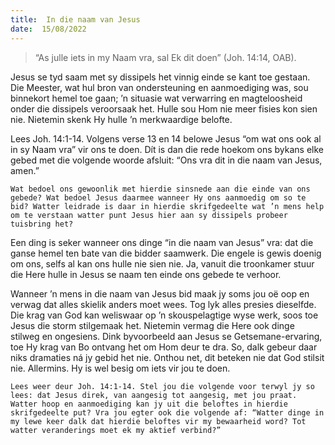 ```yaml
---
title:  In die naam van Jesus
date:  15/08/2022
---
```


> <p></p>
> “As julle iets in my Naam vra, sal Ek dit doen” (Joh. 14:14, OAB).

Jesus se tyd saam met sy dissipels het vinnig einde se kant toe gestaan. Die Meester, wat hul bron van ondersteuning en aanmoediging was, sou binnekort hemel toe gaan; ’n situasie wat verwarring en magteloosheid onder die dissipels veroorsaak het. Hulle sou Hom nie meer fisies kon sien nie. Nietemin skenk Hy hulle ’n merkwaardige belofte.

Lees Joh. 14:1-14. Volgens verse 13 en 14 belowe Jesus “om wat ons ook al in sy Naam vra” vir ons te doen. Dít is dan die rede hoekom ons bykans elke gebed met die volgende woorde afsluit: “Ons vra dit in die naam van Jesus, amen.”

`Wat bedoel ons gewoonlik met hierdie sinsnede aan die einde van ons gebede? Wat bedoel Jesus daarmee wanneer Hy ons aanmoedig om so te bid? Watter leidrade is daar in hierdie skrifgedeelte wat ’n mens help om te verstaan watter punt Jesus hier aan sy dissipels probeer tuisbring het?`

Een ding is seker wanneer ons dinge “in die naam van Jesus” vra: dat die ganse hemel ten bate van die bidder saamwerk. Die engele is gewis doenig om ons, selfs al kan ons hulle nie sien nie. Ja, vanuit die troonkamer stuur die Here hulle in Jesus se naam ten einde ons gebede te verhoor.

Wanneer ’n mens in die naam van Jesus bid maak jy soms jou oë oop en verwag dat alles skielik anders moet wees. Tog lyk alles presies dieselfde. Die krag van God kan weliswaar op ’n skouspelagtige wyse werk, soos toe Jesus die storm stilgemaak het. Nietemin vermag die Here ook dinge stilweg en ongesiens. Dink byvoorbeeld aan Jesus se Getsemane-ervaring, toe Hy krag van Bo ontvang het om Hom deur te dra. So, dalk gebeur daar niks dramaties ná jy gebid het nie. Onthou net, dit beteken nie dat God stilsit nie. Allermins. Hy is wel besig om iets vir jou te doen.

`Lees weer deur Joh. 14:1-14. Stel jou die volgende voor terwyl jy so lees: dat Jesus direk, van aangesig tot aangesig, met jou praat. Watter hoop en aanmoediging kan jy uit die beloftes in hierdie skrifgedeelte put? Vra jou egter ook die volgende af: “Watter dinge in my lewe keer dalk dat hierdie beloftes vir my bewaarheid word? Tot watter veranderings moet ek my aktief verbind?”`
